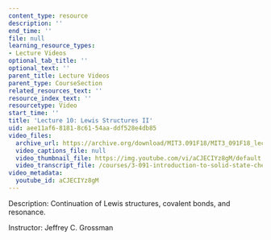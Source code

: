 ```yaml
---
content_type: resource
description: ''
end_time: ''
file: null
learning_resource_types:
- Lecture Videos
optional_tab_title: ''
optional_text: ''
parent_title: Lecture Videos
parent_type: CourseSection
related_resources_text: ''
resource_index_text: ''
resourcetype: Video
start_time: ''
title: 'Lecture 10: Lewis Structures II'
uid: aee11af6-8181-8c61-54aa-ddf528e4db85
video_files:
  archive_url: https://archive.org/download/MIT3.091F18/MIT3_091F18_lec10_300k.mp4
  video_captions_file: null
  video_thumbnail_file: https://img.youtube.com/vi/aCJECIYz8gM/default.jpg
  video_transcript_file: /courses/3-091-introduction-to-solid-state-chemistry-fall-2018/6adcfa978608e7687db75996f6cde7d9_aCJECIYz8gM.pdf
video_metadata:
  youtube_id: aCJECIYz8gM
---
```


Description: Continuation of Lewis structures, covalent bonds, and resonance.

Instructor: Jeffrey C. Grossman

